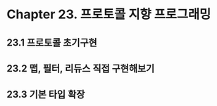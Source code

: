 <h1>Chapter 23. 프로토콜 지향 프로그래밍</h1>

<h2>23.1 프로토콜 초기구현</h2>

<h2>23.2 맵, 필터, 리듀스 직접 구현해보기</h2>

<h2>23.3 기본 타입 확장</h2>

